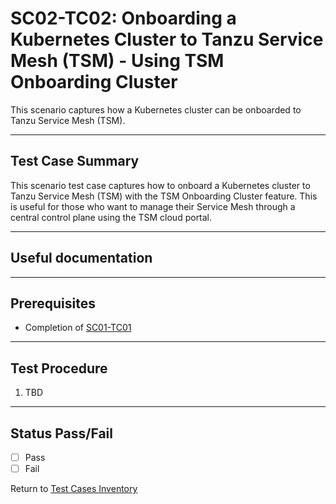 # SC02-TC02: Onboarding a Kubernetes Cluster to Tanzu Service Mesh (TSM) - Using TSM Onboarding Cluster

This scenario captures how a Kubernetes cluster can be onboarded to Tanzu Service Mesh (TSM).

---

## Test Case Summary

This scenario test case captures how to onboard a Kubernetes cluster to Tanzu Service Mesh (TSM) with the TSM Onboarding Cluster feature. This is useful for those who want to manage their Service Mesh through a central control plane using the TSM cloud portal.

---

## Useful documentation

---

## Prerequisites

* Completion of [SC01-TC01](../sc01-environment-setup/sc01-tc01-validate-tsm-console.md)

---

## Test Procedure

1. TBD

---

## Status Pass/Fail

* [  ] Pass
* [  ] Fail

Return to [Test Cases Inventory](../../README.md#test-cases-inventory)

